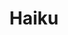 ---
title: Haiku
intro: Create React and Vue components directly from your designs.
linkurl: http://www.haiku.ai
category:
- Design-to-code
logo: haiku.svg
---